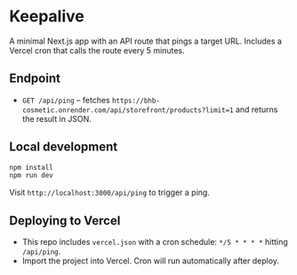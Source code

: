# Keepalive

A minimal Next.js app with an API route that pings a target URL. Includes a Vercel cron that calls the route every 5 minutes.

## Endpoint
- `GET /api/ping` – fetches `https://bhb-cosmetic.onrender.com/api/storefront/products?limit=1` and returns the result in JSON.

## Local development
```bash
npm install
npm run dev
```
Visit `http://localhost:3000/api/ping` to trigger a ping.

## Deploying to Vercel
- This repo includes `vercel.json` with a cron schedule: `*/5 * * * *` hitting `/api/ping`.
- Import the project into Vercel. Cron will run automatically after deploy.
